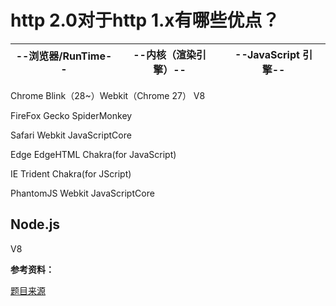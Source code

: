 # http 2.0对于http 1.x有哪些优点？

|--浏览器/RunTime--|--内核（渲染引擎）--|--JavaScript 引擎--|
|----|----|----|
Chrome
Blink（28~）Webkit（Chrome 27）
V8


FireFox
Gecko
SpiderMonkey


Safari
Webkit
JavaScriptCore


Edge
EdgeHTML
Chakra(for JavaScript)


IE
Trident
Chakra(for JScript)


PhantomJS
Webkit
JavaScriptCore


Node.js
-
V8



**参考资料：**

[题目来源](https://juejin.im/post/5d89798d6fb9a06b102769b1) 

